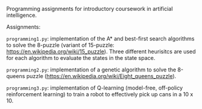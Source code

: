 Programming assignments for introductory coursework in artificial intelligence.

Assignments:

`programming1.py`: implementation of the A* and best-first search algorithms to solve the 8-puzzle (variant of 15-puzzle: https://en.wikipedia.org/wiki/15_puzzle). Three different heurisitcs are used for each algorithm to evaluate the states in the state space.

`programming2.py`: implementation of a genetic algorithm to solve the 8-queens puzzle (https://en.wikipedia.org/wiki/Eight_queens_puzzle). 

`programming3.py`: implementation of Q-learning (model-free, off-policy reinforcement learning) to train a robot to effectively pick up cans in a 10 x 10. 